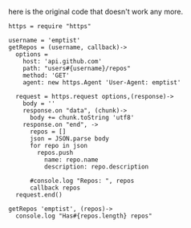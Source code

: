 here is the original code that doesn't work any more.

    https = require "https"

    username = 'emptist'
    getRepos = (username, callback)->
      options =
        host: 'api.github.com'
        path: "users#{username}/repos"
        method: 'GET'
        agent: new https.Agent 'User-Agent: emptist'

      request = https.request options,(response)->
        body = ''
        response.on "data", (chunk)->
          body += chunk.toString 'utf8'
        response.on "end", ->
          repos = []
          json = JSON.parse body
          for repo in json
            repos.push
              name: repo.name
              description: repo.description

          #console.log "Repos: ", repos
          callback repos
      request.end()

    getRepos 'emptist', (repos)->
      console.log "Has#{repos.length} repos"
